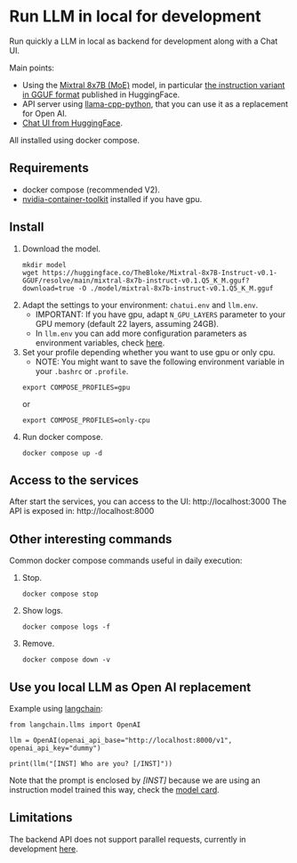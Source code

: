 # Run LLM in local for development

Run quickly a LLM in local as backend for development along with a Chat UI.

Main points:
 - Using the [Mixtral 8x7B (MoE)](https://mistral.ai/news/mixtral-of-experts/) model, in particular [the instruction variant in GGUF format](https://huggingface.co/TheBloke/Mixtral-8x7B-Instruct-v0.1-GGUF) published in HuggingFace.
 - API server using [llama-cpp-python](https://github.com/abetlen/llama-cpp-python), that you can use it as a replacement for Open AI.
 - [Chat UI from HuggingFace](https://github.com/huggingface/chat-ui).

All installed using docker compose.

## Requirements

* docker compose (recommended V2).
* [nvidia-container-toolkit](https://github.com/NVIDIA/nvidia-container-toolkit) installed if you have gpu.

## Install

1. Download the model.
   ```
   mkdir model
   wget https://huggingface.co/TheBloke/Mixtral-8x7B-Instruct-v0.1-GGUF/resolve/main/mixtral-8x7b-instruct-v0.1.Q5_K_M.gguf?download=true -O ./model/mixtral-8x7b-instruct-v0.1.Q5_K_M.gguf
   ```
2. Adapt the settings to your environment: `chatui.env` and `llm.env`.
    * IMPORTANT: If you have gpu, adapt `N_GPU_LAYERS` parameter to your GPU memory (default 22 layers, assuming 24GB).
    * In `llm.env` you can add more configuration parameters as environment variables, check [here](https://llama-cpp-python.readthedocs.io/en/latest/server/#server-options-reference).
3. Set your profile depending whether you want to use gpu or only cpu.
   * NOTE: You might want to save the following environment variable in your `.bashrc` or `.profile`.
   ```
   export COMPOSE_PROFILES=gpu
   ```
   or
   ```
   export COMPOSE_PROFILES=only-cpu
   ```
4. Run docker compose.
   ```
   docker compose up -d
   ```

## Access to the services

After start the services, you can access to the UI: http://localhost:3000
The API is exposed in: http://localhost:8000

## Other interesting commands

Common docker compose commands useful in daily execution:
1. Stop.
   ```
   docker compose stop
   ```
3. Show logs.
   ```
   docker compose logs -f
   ```
4. Remove.
   ```
   docker compose down -v
   ```

## Use you local LLM as Open AI replacement

Example using [langchain](https://python.langchain.com/docs/get_started/introduction):
```
from langchain.llms import OpenAI

llm = OpenAI(openai_api_base="http://localhost:8000/v1", openai_api_key="dummy")

print(llm("[INST] Who are you? [/INST]"))
```
Note that the prompt is enclosed by *[INST]* because we are using an instruction model trained this way, check the [model card](https://huggingface.co/TheBloke/Mixtral-8x7B-Instruct-v0.1-GGUF).

## Limitations

The backend API does not support parallel requests, currently in development [here](https://github.com/abetlen/llama-cpp-python/pull/951).
